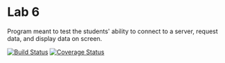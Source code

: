 # Lab 6
Program meant to test the students' ability to connect to a server, request data, and display data on screen. 

[![Build Status](https://app.bitrise.io/app/f661d754bce0b323/status.svg?token=1dIJily9B0FWL91zIT_xcA&branch=master)](https://app.bitrise.io/app/f661d754bce0b323)
[![Coverage Status](https://coveralls.io/repos/github/OpenSauce-Wits/Lab_6/badge.svg?branch=master)](https://coveralls.io/github/OpenSauce-Wits/Lab_6?branch=master)
